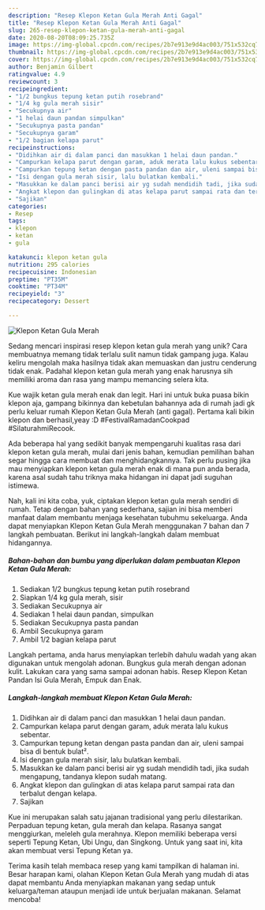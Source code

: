 ```yaml
---
description: "Resep Klepon Ketan Gula Merah Anti Gagal"
title: "Resep Klepon Ketan Gula Merah Anti Gagal"
slug: 265-resep-klepon-ketan-gula-merah-anti-gagal
date: 2020-08-20T08:09:25.735Z
image: https://img-global.cpcdn.com/recipes/2b7e913e9d4ac003/751x532cq70/klepon-ketan-gula-merah-foto-resep-utama.jpg
thumbnail: https://img-global.cpcdn.com/recipes/2b7e913e9d4ac003/751x532cq70/klepon-ketan-gula-merah-foto-resep-utama.jpg
cover: https://img-global.cpcdn.com/recipes/2b7e913e9d4ac003/751x532cq70/klepon-ketan-gula-merah-foto-resep-utama.jpg
author: Benjamin Gilbert
ratingvalue: 4.9
reviewcount: 3
recipeingredient:
- "1/2 bungkus tepung ketan putih rosebrand"
- "1/4 kg gula merah sisir"
- "Secukupnya air"
- "1 helai daun pandan simpulkan"
- "Secukupnya pasta pandan"
- "Secukupnya garam"
- "1/2 bagian kelapa parut"
recipeinstructions:
- "Didihkan air di dalam panci dan masukkan 1 helai daun pandan."
- "Campurkan kelapa parut dengan garam, aduk merata lalu kukus sebentar."
- "Campurkan tepung ketan dengan pasta pandan dan air, uleni sampai bisa di bentuk bulat²."
- "Isi dengan gula merah sisir, lalu bulatkan kembali."
- "Masukkan ke dalam panci berisi air yg sudah mendidih tadi, jika sudah mengapung, tandanya klepon sudah matang."
- "Angkat klepon dan gulingkan di atas kelapa parut sampai rata dan terbalut dengan kelapa."
- "Sajikan"
categories:
- Resep
tags:
- klepon
- ketan
- gula

katakunci: klepon ketan gula 
nutrition: 295 calories
recipecuisine: Indonesian
preptime: "PT35M"
cooktime: "PT34M"
recipeyield: "3"
recipecategory: Dessert

---
```



![Klepon Ketan Gula Merah](https://img-global.cpcdn.com/recipes/2b7e913e9d4ac003/751x532cq70/klepon-ketan-gula-merah-foto-resep-utama.jpg)

Sedang mencari inspirasi resep klepon ketan gula merah yang unik? Cara membuatnya memang tidak terlalu sulit namun tidak gampang juga. Kalau keliru mengolah maka hasilnya tidak akan memuaskan dan justru cenderung tidak enak. Padahal klepon ketan gula merah yang enak harusnya sih memiliki aroma dan rasa yang mampu memancing selera kita.

Kue wajik ketan gula merah enak dan legit. Hari ini untuk buka puasa bikin klepon aja, gampang bikinnya dan kebetulan bahannya ada di rumah jadi gk perlu keluar rumah Klepon Ketan Gula Merah (anti gagal). Pertama kali bikin klepon dan berhasil,yeay :D #FestivalRamadanCookpad #SilaturahmiRecook.

Ada beberapa hal yang sedikit banyak mempengaruhi kualitas rasa dari klepon ketan gula merah, mulai dari jenis bahan, kemudian pemilihan bahan segar hingga cara membuat dan menghidangkannya. Tak perlu pusing jika mau menyiapkan klepon ketan gula merah enak di mana pun anda berada, karena asal sudah tahu triknya maka hidangan ini dapat jadi suguhan istimewa.


Nah, kali ini kita coba, yuk, ciptakan klepon ketan gula merah sendiri di rumah. Tetap dengan bahan yang sederhana, sajian ini bisa memberi manfaat dalam membantu menjaga kesehatan tubuhmu sekeluarga. Anda dapat menyiapkan Klepon Ketan Gula Merah menggunakan 7 bahan dan 7 langkah pembuatan. Berikut ini langkah-langkah dalam membuat hidangannya.

<!--inarticleads1-->

##### Bahan-bahan dan bumbu yang diperlukan dalam pembuatan Klepon Ketan Gula Merah:

1. Sediakan 1/2 bungkus tepung ketan putih rosebrand
1. Siapkan 1/4 kg gula merah, sisir
1. Sediakan Secukupnya air
1. Sediakan 1 helai daun pandan, simpulkan
1. Sediakan Secukupnya pasta pandan
1. Ambil Secukupnya garam
1. Ambil 1/2 bagian kelapa parut


Langkah pertama, anda harus menyiapkan terlebih dahulu wadah yang akan digunakan untuk mengolah adonan. Bungkus gula merah dengan adonan kulit. Lakukan cara yang sama sampai adonan habis. Resep Klepon Ketan Pandan Isi Gula Merah, Empuk dan Enak. 

<!--inarticleads2-->

##### Langkah-langkah membuat Klepon Ketan Gula Merah:

1. Didihkan air di dalam panci dan masukkan 1 helai daun pandan.
1. Campurkan kelapa parut dengan garam, aduk merata lalu kukus sebentar.
1. Campurkan tepung ketan dengan pasta pandan dan air, uleni sampai bisa di bentuk bulat².
1. Isi dengan gula merah sisir, lalu bulatkan kembali.
1. Masukkan ke dalam panci berisi air yg sudah mendidih tadi, jika sudah mengapung, tandanya klepon sudah matang.
1. Angkat klepon dan gulingkan di atas kelapa parut sampai rata dan terbalut dengan kelapa.
1. Sajikan


Kue ini merupakan salah satu jajanan tradisional yang perlu dilestarikan. Perpaduan tepung ketan, gula merah dan kelapa. Rasanya sangat menggiurkan, meleleh gula merahnya. Klepon memiliki beberapa versi seperti Tepung Ketan, Ubi Ungu, dan Singkong. Untuk yang saat ini, kita akan membuat versi Tepung Ketan ya. 

Terima kasih telah membaca resep yang kami tampilkan di halaman ini. Besar harapan kami, olahan Klepon Ketan Gula Merah yang mudah di atas dapat membantu Anda menyiapkan makanan yang sedap untuk keluarga/teman ataupun menjadi ide untuk berjualan makanan. Selamat mencoba!
